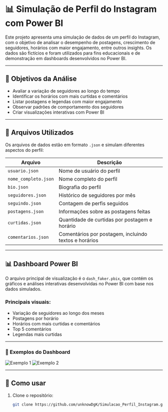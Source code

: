 # 📊 Simulação de Perfil do Instagram com Power BI

Este projeto apresenta uma simulação de dados de um perfil do Instagram, com o objetivo de analisar o desempenho de postagens, crescimento de seguidores, horários com maior engajamento, entre outros insights. Os dados são fictícios e foram utilizados para fins educacionais e de demonstração em dashboards desenvolvidos no Power BI.

---

## 📌 Objetivos da Análise

- Avaliar a variação de seguidores ao longo do tempo  
- Identificar os horários com mais curtidas e comentários  
- Listar postagens e legendas com maior engajamento  
- Observar padrões de comportamento dos seguidores  
- Criar visualizações interativas com Power BI

---

## 🧩 Arquivos Utilizados

Os arquivos de dados estão em formato `.json` e simulam diferentes aspectos do perfil:

| Arquivo              | Descrição |
|----------------------|-----------|
| `usuario.json`       | Nome de usuário do perfil |
| `nome_completo.json` | Nome completo do perfil |
| `bio.json`           | Biografia do perfil |
| `seguidores.json`    | Histórico de seguidores por mês |
| `seguindo.json`      | Contagem de perfis seguidos |
| `postagens.json`     | Informações sobre as postagens feitas |
| `curtidas.json`      | Quantidade de curtidas por postagem e horário |
| `comentarios.json`   | Comentários por postagem, incluindo textos e horários |

---

## 📊 Dashboard Power BI

O arquivo principal de visualização é o `dash_faker.pbix`, que contém os gráficos e análises interativas desenvolvidas no Power BI com base nos dados simulados.

### Principais visuais:
- Variação de seguidores ao longo dos meses  
- Postagens por horário  
- Horários com mais curtidas e comentários  
- Top 5 comentários  
- Legendas mais curtidas

---

### 📸 Exemplos do Dashboard

![Exemplo 1](https://github.com/user-attachments/assets/075f7e90-c06f-4fd4-8996-dc6e99df9f38)
![Exemplo 2](https://github.com/user-attachments/assets/89810168-3f1e-4e80-9ca6-6887da13edf7)

---

## 🚀 Como usar

1. Clone o repositório:
   ```bash
   git clone https://github.com/unknowDgK/Simulacao_Perfil_Instagram.git
